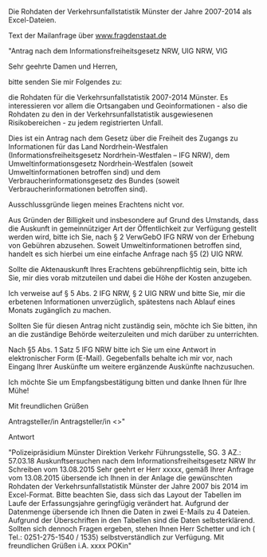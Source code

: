 Die Rohdaten der Verkehrsunfallstatistik Münster der Jahre 2007-2014 als Excel-Dateien.



Text der Mailanfrage über www.fragdenstaat.de

"Antrag nach dem Informationsfreiheitsgesetz NRW, UIG NRW, VIG

Sehr geehrte Damen und Herren, 

bitte senden Sie mir Folgendes zu:

die Rohdaten für die Verkehrsunfallstatistik 2007-2014 Münster.
Es interessieren vor allem die Ortsangaben und Geoinformationen - also die Rohdaten zu den in der Verkehrsunfallstatistik ausgewiesenen Risikobereichen - zu jedem registrierten Unfall.


Dies ist ein Antrag nach dem Gesetz über die Freiheit des Zugangs zu Informationen für das Land Nordrhein-Westfalen (Informationsfreiheitsgesetz Nordrhein-Westfalen – IFG NRW), dem Umweltinformationsgesetz Nordrhein-Westfalen (soweit Umweltinformationen betroffen sind) und dem Verbraucherinformationsgesetz des Bundes (soweit Verbraucherinformationen betroffen sind).

Ausschlussgründe liegen meines Erachtens nicht vor.

Aus Gründen der Billigkeit und insbesondere auf Grund des Umstands, dass die Auskunft in gemeinnütziger Art der Öffentlichkeit zur Verfügung gestellt werden wird, bitte ich Sie, nach § 2 VerwGebO IFG NRW von der Erhebung von Gebühren abzusehen. Soweit Umweltinformationen betroffen sind, handelt es sich hierbei um eine einfache Anfrage nach §5 (2) UIG NRW.

Sollte die Aktenauskunft Ihres Erachtens gebührenpflichtig sein, bitte ich Sie, mir dies vorab mitzuteilen und dabei die Höhe der Kosten anzugeben.

Ich verweise auf § 5 Abs. 2 IFG NRW, § 2 UIG NRW und bitte Sie, mir die erbetenen Informationen unverzüglich, spätestens nach Ablauf eines Monats zugänglich zu machen.

Sollten Sie für diesen Antrag nicht zuständig sein, möchte ich Sie bitten, ihn an die zuständige Behörde weiterzuleiten und mich darüber zu unterrichten.

Nach §5 Abs. 1 Satz 5 IFG NRW bitte ich Sie um eine Antwort in elektronischer Form (E-Mail). Gegebenfalls behalte ich mir vor, nach Eingang Ihrer Auskünfte um weitere ergänzende Auskünfte nachzusuchen.

Ich möchte Sie um Empfangsbestätigung bitten und danke Ihnen für Ihre Mühe!


Mit freundlichen Grüßen

Antragsteller/in Antragsteller/in
<<E-Mail-Adresse>>"

Antwort

"Polizeipräsidium Münster Direktion Verkehr Führungsstelle, SG. 3 AZ.: 57.03.18 Auskunftsersuchen nach dem Informationsfreiheitsgesetz NRW Ihr Schreiben vom 13.08.2015 Sehr geehrt er Herr xxxxx, gemäß Ihrer Anfrage vom 13.08.2015 übersende ich Ihnen in der Anlage die gewünschten Rohdaten der Verkehrsunfallstatistik Münster der Jahre 2007 bis 2014 im Excel-Format. Bitte beachten Sie, dass sich das Layout der Tabellen im Laufe der Erfassungsjahre geringfügig verändert hat. Aufgrund der Datenmenge übersende ich Ihnen die Daten in zwei E-Mails zu 4 Dateien. Aufgrund der Überschriften in den Tabellen sind die Daten selbsterklärend. Sollten sich dennoch Fragen ergeben, stehen Ihnen Herr Schetter und ich ( Tel.: 0251-275-1540 / 1535) selbstverständlich zur Verfügung. Mit freundlichen Grüßen 
i.A. xxxx POKin"
